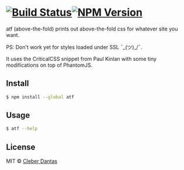 #  [![Build Status](https://api.travis-ci.org/cleberdantas/atf.svg)](http://travis-ci.org/cleberdantas/atf)[![NPM Version](http://img.shields.io/npm/v/atf.svg?style=flat)](https://www.npmjs.org/package/atf)

atf (above-the-fold) prints out above-the-fold css for whatever site you want.

PS: Don't work yet for styles loaded under SSL ¯\_(ツ)_/¯. 

It uses the CriticalCSS snippet from Paul Kinlan with some tiny modifications on top of PhantomJS.


## Install

```sh
$ npm install --global atf
```


## Usage

```sh
$ atf --help
```


## License

MIT © [Cleber Dantas](http://www.cleberdantas.com)


[npm-url]: https://npmjs.org/package/above-the-fold-phantomjs
[npm-image]: https://badge.fury.io/js/above-the-fold-phantomjs.svg
[travis-url]: https://travis-ci.org/cleberdantas/above-the-fold-phantomjs
[travis-image]: https://travis-ci.org/cleberdantas/above-the-fold-phantomjs.svg?branch=master
[daviddm-url]: https://david-dm.org/cleberdantas/above-the-fold-phantomjs.svg?theme=shields.io
[daviddm-image]: https://david-dm.org/cleberdantas/above-the-fold-phantomjs
